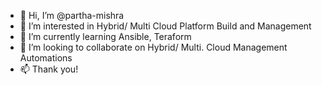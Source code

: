 - 👋 Hi, I’m @partha-mishra
- 👀 I’m interested in Hybrid/ Multi Cloud Platform Build and Management
- 🌱 I’m currently learning Ansible, Teraform
- 💞️ I’m looking to collaborate on Hybrid/ Multi. Cloud Management Automations 
- 📫 Thank you!

<!---
partha-mishra/partha-mishra is a ✨ special ✨ repository because its `README.md` (this file) appears on your GitHub profile.
You can click the Preview link to take a look at your changes.
--->
